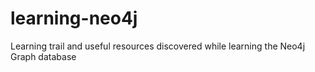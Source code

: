 learning-neo4j
==============

Learning trail and useful resources discovered while learning the Neo4j Graph database
